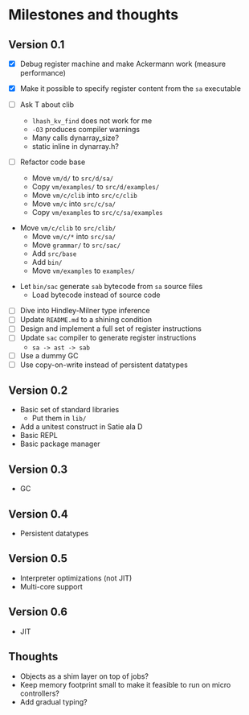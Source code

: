 # Milestones and thoughts

## Version 0.1

* [x] Debug register machine and make Ackermann work (measure performance)
* [x] Make it possible to specify register content from the `sa` executable
* [ ] Ask T about clib
  - `lhash_kv_find` does not work for me
  - `-O3` produces compiler warnings
  - Many calls dynarray_size?
  - static inline in dynarray.h?


* [ ] Refactor code base
  - Move `vm/d/` to `src/d/sa/`
  - Copy `vm/examples/` to `src/d/examples/`
  - Move `vm/c/clib` into `src/c/clib`
  - Move `vm/c` into `src/c/sa/`
  - Copy `vm/examples` to `src/c/sa/examples`



- Move `vm/c/clib` to `src/clib/`
  - Move `vm/c/*` into `src/sa/`
  - Move `grammar/` to `src/sac/`
  - Add `src/base`
  - Add `bin/`
  - Move `vm/examples` to `examples/`
* Let `bin/sac` generate `sab` bytecode from `sa` source files
  - Load bytecode instead of source code
* [ ] Dive into Hindley-Milner type inference
* [ ] Update `README.md` to a shining condition
* [ ] Design and implement a full set of register instructions
* [ ] Update `sac` compiler to generate register instructions
  - `sa -> ast -> sab`
* [ ] Use a dummy GC
* [ ] Use copy-on-write instead of persistent datatypes

## Version 0.2

* Basic set of standard libraries
  - Put them in `lib/`
* Add a unitest construct in Satie ala D
* Basic REPL
* Basic package manager

## Version 0.3

* GC

## Version 0.4

* Persistent datatypes

## Version 0.5

* Interpreter optimizations (not JIT)
* Multi-core support

## Version 0.6

* JIT

## Thoughts

* Objects as a shim layer on top of jobs?
* Keep memory footprint small to make it feasible to run on micro
  controllers?
* Add gradual typing?

